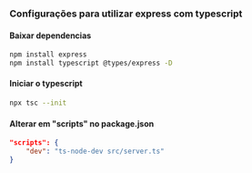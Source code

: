 ### Configurações para utilizar express com typescript

#### Baixar dependencias

```bash
npm install express
npm install typescript @types/express -D
```

#### Iniciar o typescript

```bash
npx tsc --init
```

#### Alterar em "scripts" no package.json

```json
"scripts": {
    "dev": "ts-node-dev src/server.ts"
}
```
